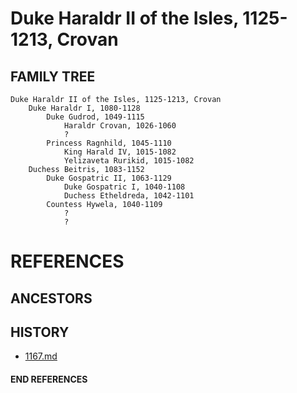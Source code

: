 # Duke Haraldr II of the Isles, 1125-1213, Crovan

## FAMILY TREE
```
Duke Haraldr II of the Isles, 1125-1213, Crovan
	Duke Haraldr I, 1080-1128
		Duke Gudrod, 1049-1115
			Haraldr Crovan, 1026-1060
			?
		Princess Ragnhild, 1045-1110
			King Harald IV, 1015-1082
			Yelizaveta Rurikid, 1015-1082
	Duchess Beitris, 1083-1152	
		Duke Gospatric II, 1063-1129
			Duke Gospatric I, 1040-1108
			Duchess Etheldreda, 1042-1101
		Countess Hywela, 1040-1109
			?
			?
```


# REFERENCES

## ANCESTORS

## HISTORY
* [1167.md](../h/1167.md)

#### END REFERENCES
